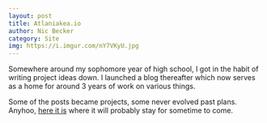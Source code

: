 ```yaml
---
layout: post
title: Atlaniakea.io
author: Nic Becker
category: Site
img: https://i.imgur.com/nY7VKyU.jpg
---
```


Somewhere around my sophomore year of high school, I got in the habit of writing project ideas down. I launched a blog thereafter which now serves as a home for around 3 years of work on various things.

Some of the posts became projects, some never evolved past plans. Anyhoo, [here it is](http://gest-alt.github.io/atlaniakea.io) where it will probably stay for sometime to come.
